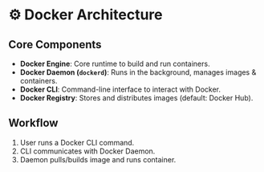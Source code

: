 # ⚙️ Docker Architecture

## Core Components
- **Docker Engine**: Core runtime to build and run containers.  
- **Docker Daemon (`dockerd`)**: Runs in the background, manages images & containers.  
- **Docker CLI**: Command-line interface to interact with Docker.  
- **Docker Registry**: Stores and distributes images (default: Docker Hub).  

## Workflow
1. User runs a Docker CLI command.  
2. CLI communicates with Docker Daemon.  
3. Daemon pulls/builds image and runs container.  

